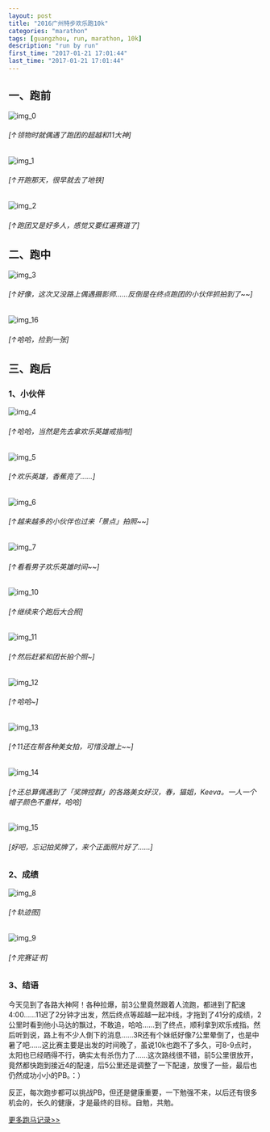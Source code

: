 ```yaml
---
layout: post
title: "2016广州特步欢乐跑10k"
categories: "marathon"
tags: [guangzhou, run, marathon, 10k]
description: "run by run"
first_time: "2017-01-21 17:01:44"
last_time: "2017-01-21 17:01:44"
---
```


## 一、跑前

![img_0][]

###### [↑领物时就偶遇了跑团的超越和11大神]

![img_1][]

###### [↑开跑那天，很早就去了地铁]

![img_2][]

###### [↑跑团又是好多人，感觉又要红遍赛道了]

## 二、跑中

![img_3][]

###### [↑好像，这次又没路上偶遇摄影师……反倒是在终点跑团的小伙伴抓拍到了~~]

![img_16][]

###### [↑哈哈，捡到一张]

## 三、跑后

### 1、小伙伴

![img_4][]

###### [↑哈哈，当然是先去拿欢乐英雄戒指啦]

![img_5][]

###### [↑欢乐英雄，香蕉亮了……]

![img_6][]

###### [↑越来越多的小伙伴也过来「景点」拍照~~]

![img_7][]

###### [↑看看男子欢乐英雄时间~~]

![img_10][]

###### [↑继续来个跑后大合照]

![img_11][]

###### [↑然后赶紧和团长拍个照~]

![img_12][]

###### [↑哈哈~]

![img_13][]

###### [↑11还在帮各种美女拍，可惜没蹭上~~]

![img_14][]

###### [↑还总算偶遇到了「奖牌控群」的各路美女好汉，春，猫姐，Keeva。一人一个帽子颜色不重样，哈哈]

![img_15][]

###### [好吧，忘记拍奖牌了，来个正面照片好了……]

### 2、成绩

![img_8][]

###### [↑轨迹图]

![img_9][]

###### [↑完赛证书]

### 3、结语

今天见到了各路大神阿！各种拉爆，前3公里竟然跟着人流跑，都进到了配速4:00……11迟了2分钟才出发，然后终点等超越一起冲线，才拖到了41分的成绩，2公里时看到他小马达的飘过，不敢追，哈哈……到了终点，顺利拿到欢乐戒指。然后听到说，路上有不少人倒下的消息……3R还有个妹纸好像7公里晕倒了，也是中暑了吧……这比赛主要是出发的时间晚了，虽说10k也跑不了多久，可8-9点时，太阳也已经晒得不行，确实太有杀伤力了……这次路线很不错，前5公里很放开，竟然都快跑到接近4的配速，后5公里还是调整了一下配速，放慢了一些，最后也仍然成功小小的PB。：）

反正，每次跑步都可以挑战PB，但还是健康重要，一下勉强不来，以后还有很多机会的，长久的健康，才是最终的目标。自勉，共勉。

[<u>更多跑马记录>></u>](/runningabout/marathon-records.html)


[img_0]:{{site.img_url}}/{{page.url|remove:".html"}}/three.jpg
[img_1]:{{site.img_url}}/{{page.url|remove:".html"}}/metro.jpg
[img_2]:{{site.img_url}}/{{page.url|remove:".html"}}/3Rstart.png
[img_3]:{{site.img_url}}/{{page.url|remove:".html"}}/enddoor.jpg
[img_4]:{{site.img_url}}/{{page.url|remove:".html"}}/ring.jpg
[img_5]:{{site.img_url}}/{{page.url|remove:".html"}}/hero.jpg
[img_6]:{{site.img_url}}/{{page.url|remove:".html"}}/hero_2.jpg
[img_7]:{{site.img_url}}/{{page.url|remove:".html"}}/hero_3.jpg
[img_8]:{{site.img_url}}/{{page.url|remove:".html"}}/track.png
[img_9]:{{site.img_url}}/{{page.url|remove:".html"}}/certificate.jpg
[img_10]:{{site.img_url}}/{{page.url|remove:".html"}}/3Rend.png
[img_11]:{{site.img_url}}/{{page.url|remove:".html"}}/angel.png
[img_12]:{{site.img_url}}/{{page.url|remove:".html"}}/angel_2.jpg
[img_13]:{{site.img_url}}/{{page.url|remove:".html"}}/haha.jpg
[img_14]:{{site.img_url}}/{{page.url|remove:".html"}}/4.jpg
[img_15]:{{site.img_url}}/{{page.url|remove:".html"}}/me.jpg
[img_16]:{{site.img_url}}/{{page.url|remove:".html"}}/arms.jpg


